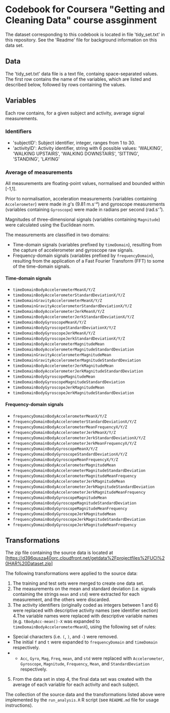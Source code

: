 # Codebook for Coursera "Getting and Cleaning Data" course assginment

The dataset corresponding to this codebook is located in file 'tidy_set.txt' in this repository.
See the 'Readme' file for background information on this data set.

## Data
The 'tidy_set.txt' data file is a text file, containg space-separated values.
The first row contains the name of the variables, which are listed and described below, followed by rows containing the values.

## Variables
Each row contains, for a given subject and activity, average signal measurements.

### Identifiers
- 'subjectID': Subject identifier, integer, ranges from 1 to 30.
- 'activityID': Activity identifier, string with 6 possible values: 'WALKING', 'WALKING UPSTAIRS', 'WALKING DOWNSTAIRS', 'SITTING', 'STANDING', 'LAYING'

### Average of measurements
All measurements are floating-point values, normalised and bounded within [-1,1].

Prior to normalisation, acceleration measurements (variables containing `Accelerometer`) were made in *g*'s (9.81 m.s⁻²) and gyroscope measurements (variables containing `Gyroscope`) were made in radians per second (rad.s⁻¹).

Magnitudes of three-dimensional signals (variables containing `Magnitude`) were calculated using the Euclidean norm.

The measurements are classified in two domains:

- Time-domain signals (variables prefixed by `timeDomain`), resulting from the capture of accelerometer and gyroscope raw signals.
- Frequency-domain signals (variables prefixed by `frequencyDomain`), resulting from the application of a Fast Fourier Transform (FFT) to some of the time-domain signals.

#### Time-domain signals
- `timeDomainBodyAccelerometerMeanX/Y/Z` 
- `timeDomainBodyAccelerometerStandardDeviationX/Y/Z` 
- `timeDomainGravityAccelerometerMeanX/Y/Z`
- `timeDomainGravityAccelerometerStandardDeviationX/Y/Z`
- `timeDomainBodyAccelerometerJerkMeanX/Y/Z` 
- `timeDomainBodyAccelerometerJerkStandardDeviationX/Y/Z` 
- `timeDomainBodyGyroscopeMeanX/Y/Z` 
- `timeDomainBodyGyroscopeStandardDeviationX/Y/Z`
- `timeDomainBodyGyroscopeJerkMeanX/Y/Z` 
- `timeDomainBodyGyroscopeJerkStandardDeviationX/Y/Z` 
- `timeDomainBodyAccelerometerMagnitudeMean` 
- `timeDomainBodyAccelerometerMagnitudeStandardDeviation` 
- `timeDomainGravityAccelerometerMagnitudeMean` 
- `timeDomainGravityAccelerometerMagnitudeStandardDeviation` 
- `timeDomainBodyAccelerometerJerkMagnitudeMean` 
- `timeDomainBodyAccelerometerJerkMagnitudeStandardDeviation` 
- `timeDomainBodyGyroscopeMagnitudeMean`
- `timeDomainBodyGyroscopeMagnitudeStandardDeviation` 
- `timeDomainBodyGyroscopeJerkMagnitudeMean`
- `timeDomainBodyGyroscopeJerkMagnitudeStandardDeviation` 

#### Frequency-domain signals
- `frequencyDomainBodyAccelerometerMeanX/Y/Z` 
- `frequencyDomainBodyAccelerometerStandardDeviationX/Y/Z` 
- `frequencyDomainBodyAccelerometerMeanFrequencyX/Y/Z` 
- `frequencyDomainBodyAccelerometerJerkMeanX/Y/Z` 
- `frequencyDomainBodyAccelerometerJerkStandardDeviationX/Y/Z` 
- `frequencyDomainBodyAccelerometerJerkMeanFrequencyX/Y/Z` 
- `frequencyDomainBodyGyroscopeMeanX/Y/Z` 
- `frequencyDomainBodyGyroscopeStandardDeviationX/Y/Z` 
- `frequencyDomainBodyGyroscopeMeanFrequencyX/Y/Z` 
- `frequencyDomainBodyAccelerometerMagnitudeMean` 
- `frequencyDomainBodyAccelerometerMagnitudeStandardDeviation` 
- `frequencyDomainBodyAccelerometerMagnitudeMeanFrequency` 
- `frequencyDomainBodyAccelerometerJerkMagnitudeMean` 
- `frequencyDomainBodyAccelerometerJerkMagnitudeStandardDeviation`
- `frequencyDomainBodyAccelerometerJerkMagnitudeMeanFrequency` 
- `frequencyDomainBodyGyroscopeMagnitudeMean` 
- `frequencyDomainBodyGyroscopeMagnitudeStandardDeviation` 
- `frequencyDomainBodyGyroscopeMagnitudeMeanFrequency` 
- `frequencyDomainBodyGyroscopeJerkMagnitudeMean` 
- `frequencyDomainBodyGyroscopeJerkMagnitudeStandardDeviation` 
- `frequencyDomainBodyGyroscopeJerkMagnitudeMeanFrequency`

## Transformations

The zip file containing the source data is located at [https://d396qusza40orc.cloudfront.net/getdata%2Fprojectfiles%2FUCI%20HAR%20Dataset.zip]

The following transformations were applied to the source data:
1. The training and test sets were merged to create one data set.
2. The measurements on the mean and standard deviation (i.e. signals containing the strings `mean` and `std`) were extracted for each measurement, and the others were discarded.
3. The activity identifiers (originally coded as integers between 1 and 6) were replaced with descriptive activity names (see identifier section)
4.The variable names were replaced with descriptive variable names (e.g. `tBodyAcc-mean()-X` was expanded to `timeDomainBodyAccelerometerMeanX`), using the following set of rules:
 - Special characters (i.e. `(`, `)`, and `-`) were removed.
 - The initial `f` and `t` were expanded to `frequencyDomain` and `timeDomain` respectively.
 -  - `Acc`, `Gyro`, `Mag`, `Freq`, `mean`, and `std` were replaced with `Accelerometer`, `Gyroscope`, `Magnitude`, `Frequency`, `Mean`, and `StandardDeviation` respectively.
 5. From the data set in step 4, the final data set was created with the average of each variable for each activity and each subject.
 
 The collection of the source data and the transformations listed above were implemented by the `run_analysis.R` R script (see `README.md` file for usage instructions).

 

